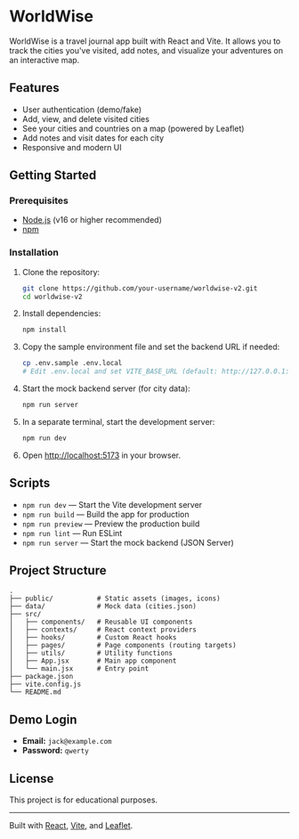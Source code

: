 # WorldWise

WorldWise is a travel journal app built with React and Vite. It allows you to track the cities you've visited, add notes, and visualize your adventures on an interactive map.

## Features

- User authentication (demo/fake)
- Add, view, and delete visited cities
- See your cities and countries on a map (powered by Leaflet)
- Add notes and visit dates for each city
- Responsive and modern UI

## Getting Started

### Prerequisites

- [Node.js](https://nodejs.org/) (v16 or higher recommended)
- [npm](https://www.npmjs.com/)

### Installation

1. Clone the repository:

   ```sh
   git clone https://github.com/your-username/worldwise-v2.git
   cd worldwise-v2
   ```

2. Install dependencies:

   ```sh
   npm install
   ```

3. Copy the sample environment file and set the backend URL if needed:

   ```sh
   cp .env.sample .env.local
   # Edit .env.local and set VITE_BASE_URL (default: http://127.0.0.1:9000)
   ```

4. Start the mock backend server (for city data):

   ```sh
   npm run server
   ```

5. In a separate terminal, start the development server:

   ```sh
   npm run dev
   ```

6. Open [http://localhost:5173](http://localhost:5173) in your browser.

## Scripts

- `npm run dev` — Start the Vite development server
- `npm run build` — Build the app for production
- `npm run preview` — Preview the production build
- `npm run lint` — Run ESLint
- `npm run server` — Start the mock backend (JSON Server)

## Project Structure

```
.
├── public/           # Static assets (images, icons)
├── data/             # Mock data (cities.json)
├── src/
│   ├── components/   # Reusable UI components
│   ├── contexts/     # React context providers
│   ├── hooks/        # Custom React hooks
│   ├── pages/        # Page components (routing targets)
│   ├── utils/        # Utility functions
│   ├── App.jsx       # Main app component
│   └── main.jsx      # Entry point
├── package.json
├── vite.config.js
└── README.md
```

## Demo Login

- **Email:** `jack@example.com`
- **Password:** `qwerty`

## License

This project is for educational purposes.

---

Built with [React](https://react.dev/), [Vite](https://vitejs.dev/), and [Leaflet](https://leafletjs.com/).
